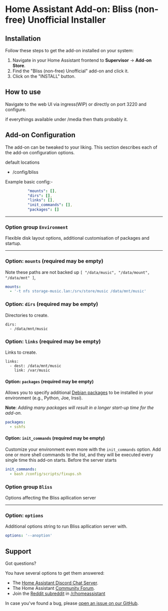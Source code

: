 # Home Assistant Add-on: Bliss (non-free) Unofficial Installer

## Installation

Follow these steps to get the add-on installed on your system:

1. Navigate in your Home Assistant frontend to **Supervisor** -> **Add-on Store**.
2. Find the "Bliss (non-free) Unofficial" add-on and click it.
3. Click on the "INSTALL" button.

## How to use

Navigate to the web UI via ingress(WIP) or directly on port 3220 and configure.

if everythings available under /media then thats probably it.

## Add-on Configuration

The add-on can be tweaked to your liking. This section
describes each of the add-on configuration options.

default locations
 - /config/bliss

Example basic config:-

```yaml
          "mounts": [],
          "dirs": [],
          "links": [],
          "init_commands": [],
          "packages": []
```

---

### Option group `Environment`

Flexible disk layout options, additional customisation of packages and startup.

---

### Option: `mounts` (required may be empty)

Note these paths are not backed up ```[ "/data/music", "/data/mount", "/data/mnt" ]```,

```yaml
mounts:
  - '-t nfs storage-music.lan:/srv/store/music /data/mnt/music'
```

### Option: `dirs` (required may be empty)

Directories to create.

```yanml
dirs:
  - /data/mnt/music
```

### Option: `links` (required may be empty)

Links to create.

```yanml
links:
  - dest: /data/mnt/music
    link: /var/music
```

#### Option: `packages` (required may be empty)

Allows you to specify additional [Debian packages][debian-packages] to be
installed in your environment (e.g., Python, Joe, Irssi).

**Note**: _Adding many packages will result in a longer start-up
time for the add-on._

```yaml
packages:
  - sshfs
```
#### Option: `init_commands` (required may be empty)

Customize your environment even more with the `init_commands` option.
Add one or more shell commands to the list, and they will be executed every
single time this add-on starts. Before the server starts

```yaml
init_commands:
  - bash /config/scripts/fixups.sh
```

### Option group `Bliss`

Options affecting the Bliss apllication server

---

### Option: `options`

Additional options string to run Bliss apllication server with.

```yaml
options: '--anoption'
```

## Support

Got questions?

You have several options to get them answered:

- The [Home Assistant Discord Chat Server][discord].
- The Home Assistant [Community Forum][forum].
- Join the [Reddit subreddit][reddit] in [/r/homeassistant][reddit]

In case you've found a bug, please [open an issue on our GitHub][issue].

[discord]: https://discord.gg/c5DvZ4e
[forum]: https://community.home-assistant.io
[issue]: https://github.com/pssc/ha-addon-bliss/issues
[reddit]: https://reddit.com/r/homeassistant
[repository]: https://github.com/pssc/ha-addon-bliss
[debian-packages]: https://packages.debian.org/
